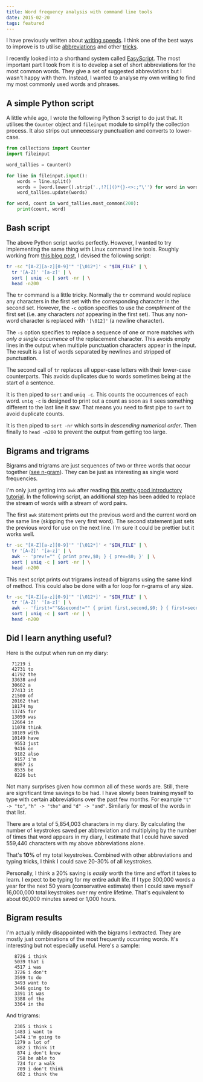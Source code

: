 ```yaml
---
title: Word frequency analysis with command line tools
date: 2015-02-20
tags: featured
---
```


I have previously written about [writing speeds](/writing-speeds/). I think one of the best ways to improve is to utilise [abbreviations](/better-vim-abbreviations/) and other [tricks](/vim-auto-capitalisation/). 

I recently looked into a shorthand system called [EasyScript](http://www.easyscript.com/). The most important part I took from it is to develop a set of short abbreviations for the most common words. They give a set of suggested abbreviations but I wasn't happy with them. Instead, I wanted to analyse my own writing to find my most commonly used words and phrases. 

<!--more-->

## A simple Python script

A little while ago, I wrote the following Python 3 script to do just that. It utilises the `Counter` object and `fileinput` module to simplify the collection process. It also strips out unnecessary punctuation and converts to lower-case. 

```python
from collections import Counter
import fileinput

word_tallies = Counter()

for line in fileinput.input():
    words = line.split()
    words = [word.lower().strip('.,!?[]()*{}-<>:;"\'') for word in words]
    word_tallies.update(words)

for word, count in word_tallies.most_common(200):
    print(count, word)
```

## Bash script

The above Python script works perfectly. However, I wanted to try implementing the same thing with Linux command line tools. Roughly working from [this blog post](http://www.generation5.org/content/2004/nlpUnix.asp), I devised the following script:

```bash
tr -sc "[A-Z][a-z][0-9]'" '[\012*]' < "$IN_FILE" | \
  tr '[A-Z]' '[a-z]' | \
  sort | uniq -c | sort -nr | \
  head -n200
```

The `tr` command is a little tricky. Normally the `tr` command would replace any characters in the first set with the corresponding character in the second set. However, the `-c` option specifies to use the *compliment* of the first set (i.e. any characters *not* appearing in the first set). Thus any non-word character is replaced with `'[\012]'` (a newline character). 

The `-s` option specifies to replace a sequence of one or more matches with *only a single occurrence* of the replacement character. This avoids empty lines in the output when multiple punctuation characters appear in the input. The result is a list of words separated by newlines and stripped of punctuation. 

The second call of `tr` replaces all upper-case letters with their lower-case counterparts. This avoids duplicates due to words sometimes being at the start of a sentence. 

It is then piped to `sort` and `uniq -c`. This counts the occurrences of each word. `uniq -c` is designed to print out a count as soon as it sees something different to the last line it saw. That means you need to first pipe to `sort` to avoid duplicate counts.

It is then piped to `sort -nr` which sorts in *descending numerical order*. Then finally to `head -n200` to prevent the output from getting too large. 

## Bigrams and trigrams

Bigrams and trigrams are just sequences of two or three words that occur together ([see n-gram](http://en.wikipedia.org/wiki/N-gram)). They can be just as interesting as single word frequencies. 

I'm only just getting into `awk` after reading [this pretty good introductory tutorial](http://ferd.ca/awk-in-20-minutes.html). In the following script, an additional step has been added to replace the stream of words with a stream of word pairs.

The first `awk` statement prints out the previous word and the current word on the same line (skipping the very first word). The second statement just sets the previous word for use on the next line. I'm sure it could be prettier but it works well. 

```bash
tr -sc "[A-Z][a-z][0-9]'" '[\012*]' < "$IN_FILE" | \
  tr '[A-Z]' '[a-z]' | \
  awk -- 'prev!="" { print prev,$0; } { prev=$0; }' | \
  sort | uniq -c | sort -nr | \
  head -n200
```

This next script prints out trigrams instead of bigrams using the same kind of method. This could also be done with a for loop for n-grams of any size.

```bash
tr -sc "[A-Z][a-z][0-9]'" '[\012*]' < "$IN_FILE" | \
  tr '[A-Z]' '[a-z]' | \
  awk -- 'first!=""&&second!="" { print first,second,$0; } { first=second; second=$0; }' | \
  sort | uniq -c | sort -nr | \
  head -n200
```

## Did I learn anything useful?

Here is the output when run on my diary:

```
  71219 i
  42731 to
  41792 the
  33638 and
  30602 a
  27413 it
  21500 of
  20162 that
  18174 my
  13745 for
  13059 was
  12664 in
  11078 think
  10189 with
  10149 have
   9553 just
   9416 on
   9182 also
   9157 i'm
   8967 is
   8535 be
   8226 but
```

Not many surprises given how common all of these words are. Still, there are significant time savings to be had. I have slowly been training myself to type with certain abbreviations over the past few months. For example `"t" -> "to"`, `"h" -> "the"` and `"d" -> "and"`. Similarly for most of the words in that list. 

There are a total of 5,854,003 characters in my diary. By calculating the number of keystrokes saved per abbreviation and multiplying by the number of times that word appears in my diary, I estimate that I could have saved 559,440 characters with my above abbreviations alone. 

That's **10%** of my total keystrokes. Combined with other abbreviations and typing tricks, I think I could save 20-30% of all keystrokes. 

Personally, I think a 20% saving is *easily* worth the time and effort it takes to learn. I expect to be typing for my entire adult life. If I type 300,000 words a year for the next 50 years (conservative estimate) then I could save myself 16,000,000 total keystrokes over my entire lifetime. That's equivalent to about 60,000 minutes saved or 1,000 hours.

## Bigram results

I'm actually mildly disappointed with the bigrams I extracted. They are mostly just combinations of the most frequently occurring words. It's interesting but not especially useful. Here's a sample:

```
   8726 i think
   5039 that i
   4517 i was
   3726 i don't
   3599 to do
   3493 want to
   3446 going to
   3391 it was
   3388 of the
   3364 in the
```

And trigrams:

```
   2305 i think i
   1483 i want to
   1474 i'm going to
   1279 a lot of
    882 i think it
    874 i don't know
    758 be able to
    724 for a walk
    709 i don't think
    682 i think the
```

